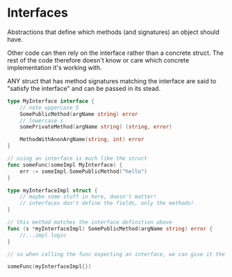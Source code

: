# Interfaces

Abstractions that define which methods (and signatures) an object should have.

Other code can then rely on the interface rather than a concrete struct.
The rest of the code therefore doesn't know or care which concrete implementation it's working with.

ANY struct that has method signatures matching the interface are said to "satisfy the interface" and can be passed in its stead.

```go
type MyInterface interface {
	// note uppercase S
	SomePublicMethod(argName string) error
	// lowercase s
	somePrivateMethod(argName string) (string, error)

	MethodWithAnonArgName(string, int) error
}

// using an interface is much like the struct
func someFunc(someImpl MyInterface) {
	err := someImpl.SomePublicMethod("hello")
}

type myInterfaceImpl struct {
	// maybe some stuff in here, doesn't matter!
	// interfaces don't define the fields, only the methods!
}

// this method matches the interface definition above
func (s *myInterfaceImpl) SomePublicMethod(argName string) error {
	//...impl logic
}

// so when calling the func expecting an interface, we can give it the implementation

someFunc(myInterfaceImpl{})

```
